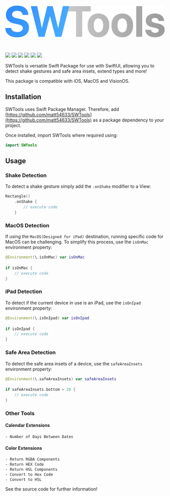 <p align="center">
    <img src="SWTools Logo.svg" height="100">
</p>

&nbsp;

![](https://img.shields.io/badge/iOS-17.0+-27ae60.svg)
![](https://img.shields.io/badge/macOS-14.0+-2980b9.svg)
![](https://img.shields.io/badge/visionOS-1.0+-e67e22.svg)
![](https://img.shields.io/badge/watchOS-10.0+-CC1EAC.svg)
[![](https://img.shields.io/endpoint?url=https%3A%2F%2Fswiftpackageindex.com%2Fapi%2Fpackages%2FMatt54633%2FSWTools%2Fbadge%3Ftype%3Dswift-versions)](https://swiftpackageindex.com/Matt54633/SWTools)
[![](https://img.shields.io/endpoint?url=https%3A%2F%2Fswiftpackageindex.com%2Fapi%2Fpackages%2FMatt54633%2FSWTools%2Fbadge%3Ftype%3Dplatforms)](https://swiftpackageindex.com/Matt54633/SWTools)


SWTools is versatile Swift Package for use with SwiftUI, allowing you to detect shake gestures and safe area insets, extend types and more!

This package is compatible with iOS, MacOS and VisionOS. 

## Installation

SWTools uses Swift Package Manager. Therefore, add [https://github.com/matt54633/SWTools](https://github.com/matt54633/SWTools) as a package dependency to your project. 

Once installed, import SWTools where required using:

```swift
import SWTools
```

## Usage

### Shake Detection

To detect a shake gesture simply add the `.onShake` modifier to a View:
```swift
Rectangle()
    .onShake {
        // execute code
    }
```

### MacOS Detection

If using the `MacOS(Designed for iPad)` destination, running specific code for MacOS can be challenging. To simplify this process, use the `isOnMac` environment property:
```swift 
@Environment(\.isOnMac) var isOnMac

if isOnMac {
    // execute code
}
```

### iPad Detection

To detect if the current device in use is an iPad, use the `isOnIpad` environment property:
```swift 
@Environment(\.isOnIpad) var isOnIpad

if isOnIpad {
    // execute code
}
```

### Safe Area Detection

To detect the safe area insets of a device, use the `safeAreaInsets` environment property:
```swift 
@Environment(\.safeAreaInsets) var safeAreaInsets

if safeAreaInsets.bottom > 20 {
    // execute code
}
```

### Other Tools

#### Calendar Extensions
    - Number of Days Between Dates
    
#### Color Extensions
    - Return RGBA Components
    - Return HEX Code
    - Return HSL Components
    - Convert to Hex Code
    - Convert to HSL


See the source code for further information!
